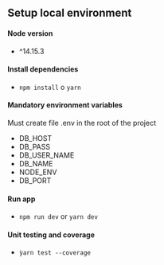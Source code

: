## Setup local environment

#### Node version

- ^14.15.3

#### Install dependencies

- `npm install` o `yarn`

#### Mandatory environment variables

Must create file .env in the root of the project

- DB_HOST
- DB_PASS
- DB_USER_NAME
- DB_NAME
- NODE_ENV
- DB_PORT

#### Run app

- `npm run dev` or `yarn dev`

#### Unit testing and coverage

- `ỳarn test --coverage`
